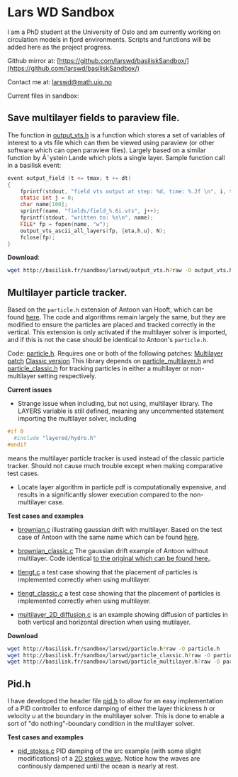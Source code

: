 # Lars WD Sandbox
I am a PhD student at the University of Oslo and am currently working on circulation models in fjord environments. Scripts and functions will be added here as the project progress.

Github mirror at:
[https://github.com/larswd/basiliskSandbox/](https://github.com/larswd/basiliskSandbox/)

Contact me at: larswd@math.uio.no

Current files in sandbox: 

## Save multilayer fields to paraview file.

The function in [output_vts.h](output_vts/output_vts.h) is a function which stores a set of variables of interest to a vts file which can then be viewed using paraview (or other software which can open paraview files). Largely based on a similar function by Ã˜ystein Lande which plots a single layer. Sample function call in a basilisk event:

```C
event output_field (t <= tmax; t += dt)
{
    fprintf(stdout, "field vts output at step: %d, time: %.2f \n", i, t);
    static int j = 0;
    char name[100];
    sprintf(name, "fields/field_%.6i.vts", j++);
    fprintf(stdout, "written to: %s\n", name);
    FILE* fp = fopen(name, "w");
    output_vts_ascii_all_layers(fp, {eta,h,u}, N);
    fclose(fp);
}

```
**Download**:
```bash
wget http://basilisk.fr/sandbox/larswd/output_vts.h?raw -O output_vts.h
```

## Multilayer particle tracker. 
Based on the ```particle.h``` extension of Antoon van Hooft, which can be found [here](http://basilisk.fr/sandbox/Antoonvh/particle.h). The code and algorithms remain largely the same, but they are modified to ensure the particles are placed and tracked correctly in the vertical. This extension is only activated if the multilayer solver is imported, and if this is not the case should be identical to Antoon's ```particle.h```.

Code: 
[particle.h](Particle/particle.h). Requires one or both of the following patches:
[Multilayer patch](Particle/particle_multilayer.h)
[Classic version](Particle/particle_classic.h)
This library depends on [particle_multilayer.h](particle_multilayer.h) and [particle_classic.h](particle_classic.h) for tracking particles in either a multilayer or non-multilayer setting respectively. 

**Current issues**
- Strange issue when including, but not using, multilayer library. The LAYERS variable is still defined, meaning any uncommented statement importing the multilayer solver, including 

```c
#if 0
  #include "layered/hydro.h"
#endif
```
means the multilayer particle tracker is used instead of the classic particle tracker. Should not cause much trouble except when making comparative test cases. 

- Locate layer algorithm in particle pdf is computationally expensive, and results in a significantly slower execution compared to the non-multilayer case. 

**Test cases and examples**

- [brownian.c](Particle/test_cases/brownian.c) illustrating gaussian drift with multilayer. Based on the test case of Antoon with the same name which can be found [here](http://basilisk.fr/sandbox/Antoonvh/brownian.c).
- [brownian_classic.c](Particle/test_cases/brownian_classic.c) The gaussian drift example of Antoon without multilayer. Code identical [to the original which can be found here.](http://basilisk.fr/sandbox/Antoonvh/brownian.c).

- [tlengt.c](Particle/test_cases/tlengt.c) a test case showing that the placement of particles is implemented correctly when using multilayer.


- [tlengt_classic.c](Particle/test_cases/tlengt_classic.c) a test case showing that the placement of particles is implemented correctly when using multilayer.

- [multilayer_2D_diffusion.c](Particle/test_cases/multilayer_2D_diffusion.c) is an example showing diffusion of particles in both vertical and horizontal direction when using mutilayer.

**Download**
```bash
wget http://basilisk.fr/sandbox/larswd/particle.h?raw -O particle.h
wget http://basilisk.fr/sandbox/larswd/particle_classic.h?raw -O particle_classic.h
wget http://basilisk.fr/sandbox/larswd/particle_multilayer.h?raw -O particle_multilayer.h
```

## Pid.h
I have developed the header file [pid.h](PID/pid.h) to allow for an easy implementation of a PID controller to enforce damping of either the layer thickness $h$ or velocity $u$ at the boundary in the multilayer solver. This is done to enable a sort of "do nothing"-boundary condition in the multilayer solver. 

**Test cases and examples**

- [pid_stokes.c](PID/test_cases/pid_stokes.c) PID damping of the src example (with some slight modifications) of a [2D stokes wave](http://basilisk.fr/src/test/stokes.c). Notice how the waves are continously dampened until the ocean is nearly at rest. 
